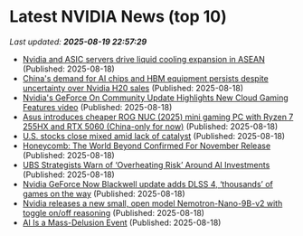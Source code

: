 # Latest NVIDIA News (top 10)
_Last updated: **2025-08-19 22:57:29**_

- [Nvidia and ASIC servers drive liquid cooling expansion in ASEAN](https://www.digitimes.com/news/a20250818PD200/liquid-cooling-nvidia-asic-expansion-production.html) (Published: 2025-08-18)
- [China's demand for AI chips and HBM equipment persists despite uncertainty over Nvidia H20 sales](https://www.digitimes.com/news/a20250818PD203/chips-equipment-nvidia-hbm-demand.html) (Published: 2025-08-18)
- [Nvidia's GeForce On Community Update Highlights New Cloud Gaming Features video](https://www.cnet.com/videos/nvidias-geforce-on-community-update-highlights-new-cloud-gaming-features/) (Published: 2025-08-18)
- [Asus introduces cheaper ROG NUC (2025) mini gaming PC with Ryzen 7 255HX and RTX 5060 (China-only for now)](https://liliputing.com/asus-introduces-cheaper-rog-nuc-2025-mini-gaming-pc-with-ryzen-7-255hx-and-rtx-5060-china-only-for-now/) (Published: 2025-08-18)
- [U.S. stocks close mixed amid lack of catalyst](https://www.thestar.com.my/news/world/2025/08/19/us-stocks-close-mixed-amid-lack-of-catalyst) (Published: 2025-08-18)
- [Honeycomb: The World Beyond Confirmed For November Release](https://bleedingcool.com/games/honeycomb-the-world-beyond-confirmed-for-november-release/) (Published: 2025-08-18)
- [UBS Strategists Warn of ‘Overheating Risk’ Around AI Investments](http://www.pymnts.com/news/artificial-intelligence/2025/ubs-strategists-warn-overheating-risk-around-ai-investments/) (Published: 2025-08-18)
- [Nvidia GeForce Now Blackwell update adds DLSS 4, ‘thousands’ of games on the way](http://9to5google.com/2025/08/18/nvidia-geforce-now-blackwell-update-adds-dlss-4/) (Published: 2025-08-18)
- [Nvidia releases a new small, open model Nemotron-Nano-9B-v2 with toggle on/off reasoning](https://venturebeat.com/ai/nvidia-releases-a-new-small-open-model-nemotron-nano-9b-v2-with-toggle-on-off-reasoning/) (Published: 2025-08-18)
- [AI Is a Mass-Delusion Event](https://www.theatlantic.com/technology/archive/2025/08/ai-mass-delusion-event/683909/) (Published: 2025-08-18)
